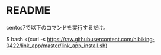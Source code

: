 # README

centos7で以下のコマンドを実行するだけ。

$ bash <(curl -s https://raw.githubusercontent.com/hibiking-0422/link_app/master/link_app_install.sh)
